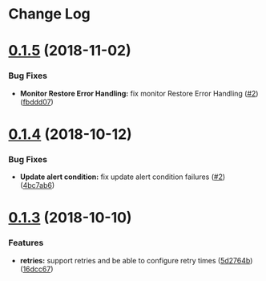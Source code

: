 # Change Log

<a name="0.1.5"></a>
# [0.1.5](https://github.com/IBM/newrelic-cli/compare/0.1.4...0.1.5) (2018-11-02)

### Bug Fixes

* **Monitor Restore Error Handling:** fix monitor Restore Error Handling ([#2](https://github.com/IBM/newrelic-cli/issues/5)) ([fbddd07](https://github.com/IBM/newrelic-cli/commit/fbddd07))


<a name="0.1.4"></a>
# [0.1.4](https://github.com/IBM/newrelic-cli/compare/0.1.3...0.1.4) (2018-10-12)


### Bug Fixes

* **Update alert condition:** fix update alert condition failures ([#2](https://github.com/IBM/newrelic-cli/issues/2)) ([4bc7ab6](https://github.com/IBM/newrelic-cli/commit/4bc7ab6))


<a name="0.1.3"></a>
# [0.1.3](https://github.com/IBM/newrelic-cli/compare/0.1.2...0.1.3) (2018-10-10)

### Features

* **retries:** support retries and be able to configure retry times ([5d2764b](https://github.com/IBM/newrelic-cli/commit/5d2764b)) ([16dcc67](https://github.com/IBM/newrelic-cli/commit/16dcc67))
